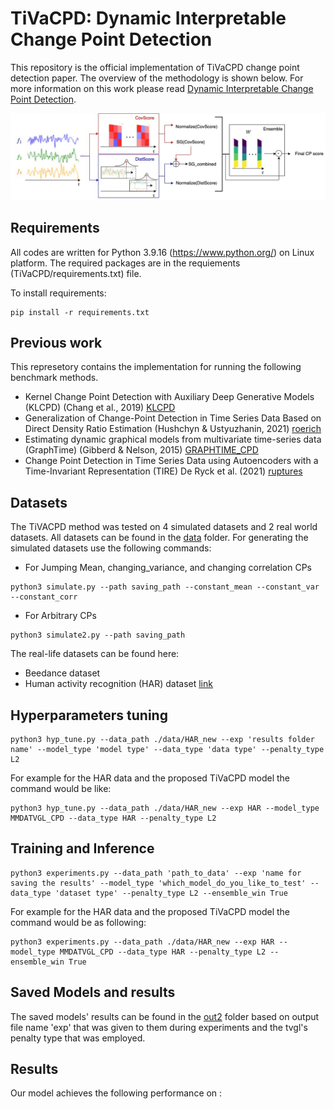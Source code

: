 # TiVaCPD: Dynamic Interpretable Change Point Detection
This repository is the official implementation of TiVaCPD change point detection paper. The overview of the methodology is shown below.
For more information on this work please read [Dynamic Interpretable Change Point Detection]().


![Network Overview](https://github.com/Tinbeh97/TiVaCPD/blob/main/Overview.jpg "network overview")
## Requirements
All codes are written for Python 3.9.16 (https://www.python.org/) on Linux platform. The required packages are in the requiements (TiVaCPD/requirements.txt) file.

To install requirements:

```setup
pip install -r requirements.txt
```
<!---
### Clone this repository
```
git clone git@github.com:
```
--->
## Previous work

This represetory contains the implementation for running the following benchmark methods.
- Kernel Change Point Detection with Auxiliary Deep Generative Models (KLCPD) (Chang et al., 2019) [KLCPD](https://arxiv.org/abs/1901.06077)
- Generalization of Change-Point Detection in Time Series Data Based on Direct Density Ratio Estimation (Hushchyn & Ustyuzhanin, 2021) [roerich](https://arxiv.org/abs/2001.06386)
- Estimating dynamic graphical models from multivariate time-series data (GraphTime) (Gibberd & Nelson, 2015) [GRAPHTIME_CPD](https://ceur-ws.org/Vol-1425/paper9.pdf)
- Change Point Detection in Time Series Data using Autoencoders with a Time-Invariant Representation (TIRE) De Ryck et al. (2021) [ruptures](https://arxiv.org/abs/2008.09524)

## Datasets 
The TiVACPD method was tested on 4 simulated datasets and 2 real world datasets. All datasets can be found in the [data](./TiVaCPD/data) folder.
For generating the simulated datasets use the following commands:
- For Jumping Mean, changing_variance, and changing correlation CPs
```
python3 simulate.py --path saving_path --constant_mean --constant_var --constant_corr
```
- For Arbitrary CPs
```
python3 simulate2.py --path saving_path
```

The real-life datasets can be found here:
- Beedance dataset
- Human activity recognition (HAR) dataset [link](https://paperswithcode.com/dataset/har)
## Hyperparameters tuning 
```
python3 hyp_tune.py --data_path ./data/HAR_new --exp 'results folder name' --model_type 'model type' --data_type 'data type' --penalty_type L2
```

For example for the HAR data and the proposed TiVaCPD model the command would be like:
```
python3 hyp_tune.py --data_path ./data/HAR_new --exp HAR --model_type MMDATVGL_CPD --data_type HAR --penalty_type L2
```
## Training and Inference
```
python3 experiments.py --data_path 'path_to_data' --exp 'name for saving the results' --model_type 'which_model_do_you_like_to_test' --data_type 'dataset type' --penalty_type L2 --ensemble_win True
```

For example for the HAR data and the proposed TiVaCPD model the command would be as following:
```
python3 experiments.py --data_path ./data/HAR_new --exp HAR --model_type MMDATVGL_CPD --data_type HAR --penalty_type L2 --ensemble_win True
```
## Saved Models and results
The saved models' results can be found in the [out2](./TiVaCPD/out2) folder based on output file name 'exp' that was given to them during experiments and the tvgl's penalty type that was employed.

## Results
Our model achieves the following performance on :

<!---
## Citation
If you find this repository useful, please consider citing the following papers: 
--->

